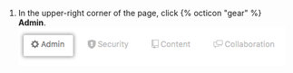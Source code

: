 1. In the upper-right corner of the page, click {% octicon "gear" %} **Admin**. ![Admin Tools](/assets/images/enterprise/site-admin-settings/user/user-admin-tab-top.png)
